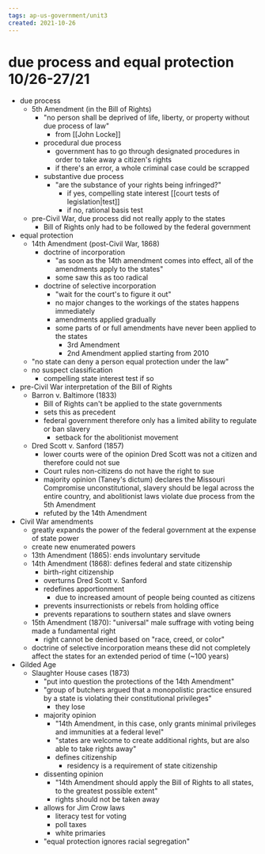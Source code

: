 ```yaml
---
tags: ap-us-government/unit3 
created: 2021-10-26
---
```


# due process and equal protection 10/26-27/21

- due process
	- 5th Amendment (in the Bill of Rights)
		- "no person shall be deprived of life, liberty, or property without due process of law"
			- from [[John Locke]]
		- procedural due process
			- government has to go through designated procedures in order to take away a citizen's rights
			- if there's an error, a whole criminal case could be scrapped
		- substantive due process
			- "are the substance of your rights being infringed?"
				- if yes, compelling state interest [[court tests of legislation|test]]
				- if no, rational basis test
	- pre-Civil War, due process did not really apply to the states
		- Bill of Rights only had to be followed by the federal government
- equal protection
	- 14th Amendment (post-Civil War, 1868)
		- doctrine of incorporation
			- "as soon as the 14th amendment comes into effect, all of the amendments apply to the states"
			- some saw this as too radical
		- doctrine of selective incorporation
			- "wait for the court's to figure it out"
			- no major changes to the workings of the states happens immediately
			- amendments applied gradually
			- some parts of or full amendments have never been applied to the states
				- 3rd Amendment
				- 2nd Amendment applied starting from 2010
	- "no state can deny a person equal protection under the law"
	- no suspect classification
		- compelling state interest test if so
- pre-Civil War interpretation of the Bill of Rights
	- Barron v. Baltimore (1833)
		- Bill of Rights can't be applied to the state governments
		- sets this as precedent
		- federal government therefore only has a limited ability to regulate or ban slavery
			- setback for the abolitionist movement
	- Dred Scott v. Sanford (1857)
		- lower courts were of the opinion Dred Scott was not a citizen and therefore could not sue
		- Court rules non-citizens do not have the right to sue
		- majority opinion (Taney's dictum) declares the Missouri Compromise unconstitutional, slavery should be legal across the entire country, and abolitionist laws violate due process from the 5th Amendment
		- refuted by the 14th Amendment
- Civil War amendments
	- greatly expands the power of the federal government at the expense of state power
	- create new enumerated powers
	- 13th Amendment (1865): ends involuntary servitude
	- 14th Amendment (1868): defines federal and state citizenship
		- birth-right citizenship
		- overturns Dred Scott v. Sanford
		- redefines apportionment
			- due to increased amount of people being counted as citizens
		- prevents insurrectionists or rebels from holding office
		- prevents reparations to southern states and slave owners
	- 15th Amendment (1870): "universal" male suffrage with voting being made a fundamental right
		- right cannot be denied based on "race, creed, or color"
	- doctrine of selective incorporation means these did not completely affect the states for an extended period of time (~100 years)
- Gilded Age
	- Slaughter House cases (1873)
		- "put into question the protections of the 14th Amendment"
		- "group of butchers argued that a monopolistic practice ensured by a state is violating their constitutional privileges"
			- they lose
		- majority opinion
			- "14th Amendment, in this case, only grants minimal privileges and immunities at a federal level"
			- "states are welcome to create additional rights, but are also able to take rights away"
			- defines citizenship
				- residency is a requirement of state citizenship
		- dissenting opinion
			- "14th Amendment should apply the Bill of Rights to all states, to the greatest possible extent"
			- rights should not be taken away
		- allows for Jim Crow laws
			- literacy test for voting
			- poll taxes
			- white primaries
		- "equal protection ignores racial segregation" 
